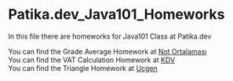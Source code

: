 # Patika.dev_Java101_Homeworks

In this file there are homeworks for Java101 Class at Patika.dev


You can find the Grade Average Homework at [Not Ortalaması](https://github.com/ekremtk/Patika.dev_Java101_Homeworks/blob/10e1290a0b3b67f0a244aa2a443114f6436c4665/src/notOrtalamasiProgrami.java)
<br>You can find the VAT Calculation Homework at [KDV](https://github.com/ekremtk/Patika.dev_Java101_Homeworks/blob/10e1290a0b3b67f0a244aa2a443114f6436c4665/src/kdvTutarHesaplayanProgrami.java)
<br> You can find the Triangle Homework at [Ucgen](https://github.com/ekremtk/Patika.dev_Java101_Homeworks/blob/8897bfbf41c8809437cf2a4e5ce047444a8b121f/src/ucgenHesaplama.java)
